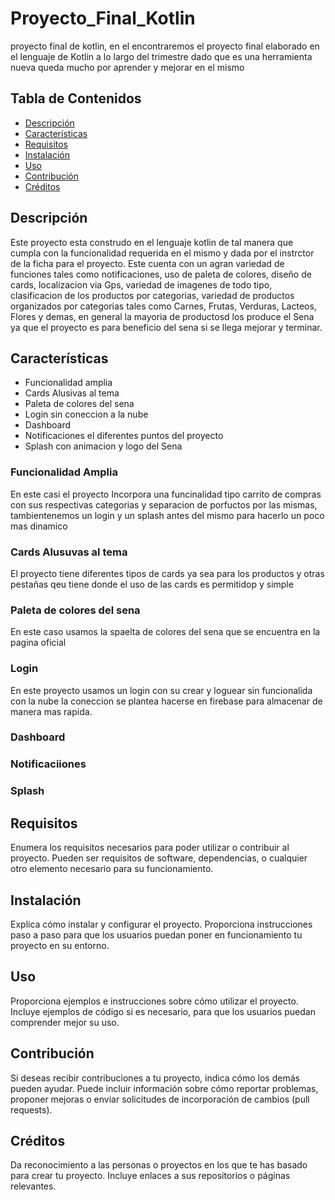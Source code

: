 # 
 

# Proyecto_Final_Kotlin

proyecto final de kotlin, en el encontraremos el proyecto final elaborado en el lenguaje de Kotlin a lo largo del trimestre dado que es una herramienta nueva queda mucho por aprender y mejorar en el mismo 

## Tabla de Contenidos
- [Descripción](#descripción)
- [Características](#características)
- [Requisitos](#requisitos)
- [Instalación](#instalación)
- [Uso](#uso)
- [Contribución](#contribución)
- [Créditos](#créditos)

## Descripción

Este proyecto esta construdo en el lenguaje kotlin de tal manera que cumpla con la funcionalidad requerida en  el mismo y dada por el instrctor de la ficha para  el proyecto. Este cuenta con un agran variedad de funciones tales como notificaciones, uso de paleta de colores, diseño de cards, localizacion via Gps, variedad de imagenes de todo tipo, clasificacion de los productos por categorias, variedad de productos organizados por categorias tales como Carnes, Frutas, Verduras, Lacteos, Flores y demas, en general la mayoria de productosd los produce el Sena ya que el proyecto es para beneficio del sena si se llega mejorar y terminar. 

## Características

* Funcionalidad amplia
* Cards Alusivas al tema
* Paleta de colores del sena
* Login sin coneccion a la nube 
* Dashboard 
* Notificaciones el diferentes puntos del proyecto
* Splash con animacion y logo del Sena



### Funcionalidad Amplia 

En este casi el proyecto Incorpora una funcinalidad tipo carrito de compras con sus respectivas categorias y separacion de porfuctos por las mismas, tambientenemos un login y un splash antes del mismo para hacerlo un poco mas dinamico 


### Cards Alusuvas al tema 

El proyecto tiene diferentes tipos de cards ya sea para los productos y otras pestañas qeu tiene donde el uso de las cards es permitidop y simple 

### Paleta de colores del sena 

En este caso usamos la spaelta de colores del sena que se encuentra en la pagina oficial 

### Login 

En este proyecto usamos un  login con su crear y loguear sin funcionalida con la nube la coneccion se plantea hacerse en firebase para almacenar de manera mas rapida.


### Dashboard 




### Notificaciiones 



### Splash 



## Requisitos

Enumera los requisitos necesarios para poder utilizar o contribuir al proyecto. Pueden ser requisitos de software, dependencias, o cualquier otro elemento necesario para su funcionamiento.

## Instalación

Explica cómo instalar y configurar el proyecto. Proporciona instrucciones paso a paso para que los usuarios puedan poner en funcionamiento tu proyecto en su entorno.

## Uso

Proporciona ejemplos e instrucciones sobre cómo utilizar el proyecto. Incluye ejemplos de código si es necesario, para que los usuarios puedan comprender mejor su uso.

## Contribución

Si deseas recibir contribuciones a tu proyecto, indica cómo los demás pueden ayudar. Puede incluir información sobre cómo reportar problemas, proponer mejoras o enviar solicitudes de incorporación de cambios (pull requests).

## Créditos

Da reconocimiento a las personas o proyectos en los que te has basado para crear tu proyecto. Incluye enlaces a sus repositorios o páginas relevantes.
